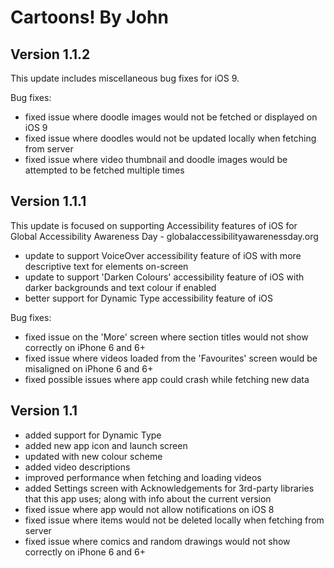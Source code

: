 # Cartoons! By John

## Version 1.1.2

This update includes miscellaneous bug fixes for iOS 9.

Bug fixes:

- fixed issue where doodle images would not be fetched or displayed on iOS 9
- fixed issue where doodles would not be updated locally when fetching from server
- fixed issue where video thumbnail and doodle images would be attempted to be fetched multiple times

## Version 1.1.1

This update is focused on supporting Accessibility features of iOS for Global Accessibility Awareness Day - globalaccessibilityawarenessday.org

- update to support VoiceOver accessibility feature of iOS with more descriptive text for elements on-screen
- update to support 'Darken Colours' accessibility feature of iOS with darker backgrounds and text colour if enabled
- better support for Dynamic Type accessibility feature of iOS

Bug fixes:

- fixed issue on the 'More' screen where section titles would not show correctly on iPhone 6 and 6+
- fixed issue where videos loaded from the 'Favourites' screen would be misaligned on iPhone 6 and 6+
- fixed possible issues where app could crash while fetching new data

## Version 1.1

- added support for Dynamic Type
- added new app icon and launch screen
- updated with new colour scheme
- added video descriptions
- improved performance when fetching and loading videos
- added Settings screen with Acknowledgements for 3rd-party libraries that this app uses; along with info about the current version
- fixed issue where app would not allow notifications on iOS 8
- fixed issue where items would not be deleted locally when fetching from server
- fixed issue where comics and random drawings would not show correctly on iPhone 6 and 6+
